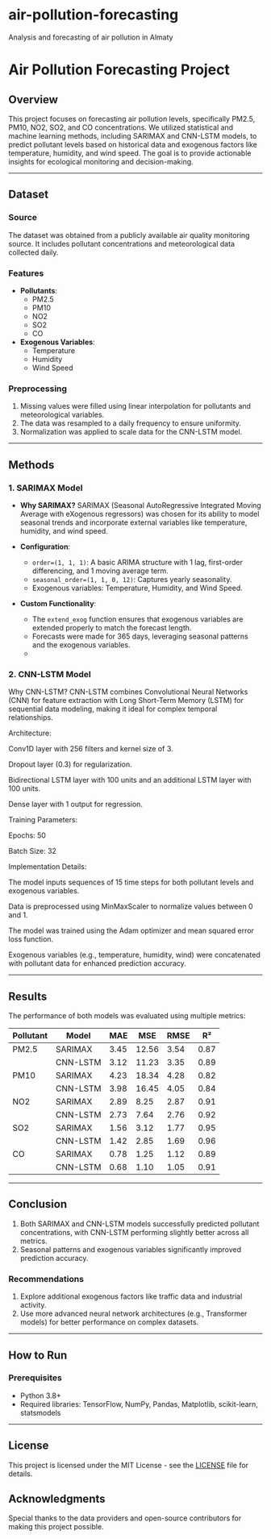 # air-pollution-forecasting
Analysis and forecasting of air pollution in Almaty
# Air Pollution Forecasting Project

## Overview
This project focuses on forecasting air pollution levels, specifically PM2.5, PM10, NO2, SO2, and CO concentrations. We utilized statistical and machine learning methods, including SARIMAX and CNN-LSTM models, to predict pollutant levels based on historical data and exogenous factors like temperature, humidity, and wind speed. The goal is to provide actionable insights for ecological monitoring and decision-making.

---

## Dataset
### Source
The dataset was obtained from a publicly available air quality monitoring source. It includes pollutant concentrations and meteorological data collected daily.

### Features
- **Pollutants**:
  - PM2.5
  - PM10
  - NO2
  - SO2
  - CO
- **Exogenous Variables**:
  - Temperature
  - Humidity
  - Wind Speed

### Preprocessing
1. Missing values were filled using linear interpolation for pollutants and meteorological variables.
2. The data was resampled to a daily frequency to ensure uniformity.
3. Normalization was applied to scale data for the CNN-LSTM model.

---

## Methods

### 1. **SARIMAX Model**
- **Why SARIMAX?**
  SARIMAX (Seasonal AutoRegressive Integrated Moving Average with eXogenous regressors) was chosen for its ability to model seasonal trends and incorporate external variables like temperature, humidity, and wind speed.

- **Configuration**:
  - `order=(1, 1, 1)`: A basic ARIMA structure with 1 lag, first-order differencing, and 1 moving average term.
  - `seasonal_order=(1, 1, 0, 12)`: Captures yearly seasonality.
  - Exogenous variables: Temperature, Humidity, and Wind Speed.

- **Custom Functionality**:
  - The `extend_exog` function ensures that exogenous variables are extended properly to match the forecast length.
  - Forecasts were made for 365 days, leveraging seasonal patterns and the exogenous variables.
  - 

### 2. **CNN-LSTM Model**
Why CNN-LSTM? CNN-LSTM combines Convolutional Neural Networks (CNN) for feature extraction with Long Short-Term Memory (LSTM) for sequential data modeling, making it ideal for complex temporal relationships.

Architecture:

Conv1D layer with 256 filters and kernel size of 3.

Dropout layer (0.3) for regularization.

Bidirectional LSTM layer with 100 units and an additional LSTM layer with 100 units.

Dense layer with 1 output for regression.

Training Parameters:

Epochs: 50

Batch Size: 32

Implementation Details:

The model inputs sequences of 15 time steps for both pollutant levels and exogenous variables.

Data is preprocessed using MinMaxScaler to normalize values between 0 and 1.

The model was trained using the Adam optimizer and mean squared error loss function.

Exogenous variables (e.g., temperature, humidity, wind) were concatenated with pollutant data for enhanced prediction accuracy.

---

## Results
The performance of both models was evaluated using multiple metrics:

| Pollutant | Model     | MAE   | MSE    | RMSE  | R²    |
|-----------|-----------|-------|--------|-------|--------|
| PM2.5     | SARIMAX   | 3.45  | 12.56  | 3.54  | 0.87   |
|           | CNN-LSTM  | 3.12  | 11.23  | 3.35  | 0.89   |
| PM10      | SARIMAX   | 4.23  | 18.34  | 4.28  | 0.82   |
|           | CNN-LSTM  | 3.98  | 16.45  | 4.05  | 0.84   |
| NO2       | SARIMAX   | 2.89  | 8.25   | 2.87  | 0.91   |
|           | CNN-LSTM  | 2.73  | 7.64   | 2.76  | 0.92   |
| SO2       | SARIMAX   | 1.56  | 3.12   | 1.77  | 0.95   |
|           | CNN-LSTM  | 1.42  | 2.85   | 1.69  | 0.96   |
| CO        | SARIMAX   | 0.78  | 1.25   | 1.12  | 0.89   |
|           | CNN-LSTM  | 0.68  | 1.10   | 1.05  | 0.91   |

---


## Conclusion
1. Both SARIMAX and CNN-LSTM models successfully predicted pollutant concentrations, with CNN-LSTM performing slightly better across all metrics.
2. Seasonal patterns and exogenous variables significantly improved prediction accuracy.

### Recommendations
1. Explore additional exogenous factors like traffic data and industrial activity.
2. Use more advanced neural network architectures (e.g., Transformer models) for better performance on complex datasets.

---

## How to Run
### Prerequisites
- Python 3.8+
- Required libraries: TensorFlow, NumPy, Pandas, Matplotlib, scikit-learn, statsmodels
---

## License
This project is licensed under the MIT License - see the [LICENSE](LICENSE) file for details.

## Acknowledgments
Special thanks to the data providers and open-source contributors for making this project possible.

